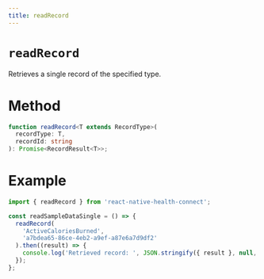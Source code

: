 ```yaml
---
title: readRecord
---
```


# `readRecord`

Retrieves a single record of the specified type.

# Method

```ts
function readRecord<T extends RecordType>(
  recordType: T,
  recordId: string
): Promise<RecordResult<T>>;
```

# Example

```ts
import { readRecord } from 'react-native-health-connect';

const readSampleDataSingle = () => {
  readRecord(
    'ActiveCaloriesBurned',
    'a7bdea65-86ce-4eb2-a9ef-a87e6a7d9df2'
  ).then((result) => {
    console.log('Retrieved record: ', JSON.stringify({ result }, null, 2));
  });
};
```
